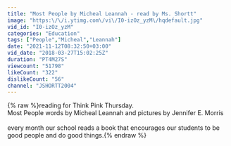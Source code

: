 ```yaml
---
title: "Most People by Micheal Leannah - read by Ms. Shortt"
image: "https:\/\/i.ytimg.com\/vi\/I0-izOz_yzM\/hqdefault.jpg"
vid_id: "I0-izOz_yzM"
categories: "Education"
tags: ["People","Micheal","Leannah"]
date: "2021-11-12T08:32:50+03:00"
vid_date: "2018-03-27T15:02:25Z"
duration: "PT4M27S"
viewcount: "51798"
likeCount: "322"
dislikeCount: "56"
channel: "JSHORTT2004"
---
```

{% raw %}reading for Think Pink Thursday. <br />Most People words by Micheal Leannah and pictures by Jennifer E. Morris<br /><br />every month our school reads a book that encourages our students to be good people and do good things.{% endraw %}
